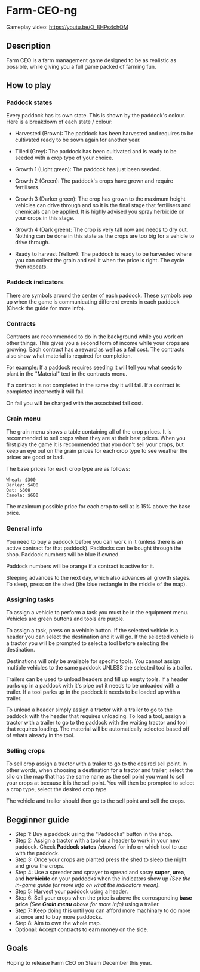 # Farm-CEO-ng

Gameplay video: https://youtu.be/Q_BHPs4chQM

## Description
Farm CEO is a farm management game designed to be as realistic as possible, while giving you a full game packed of farming fun.

## How to play
### Paddock states
Every paddock has its own state. This is shown by the paddock's colour.
Here is a breakdown of each state / colour:
- Harvested (Brown): The paddock has been harvested and requires to be cultivated ready to be sown again for another year.

- Tilled (Grey): The paddock has been cultivated and is ready to be seeded with a crop type of your choice.

- Growth 1 (Light green): The paddock has just been seeded.

- Growth 2 (Green): The paddock's crops have grown and require fertilisers.

- Growth 3 (Darker green): The crop has grown to the maximum height vehicles can drive through and so it is the final stage that fertilisers and chemicals can be applied. It is highly advised you spray herbicide on your crops in this stage.

- Growth 4 (Dark green): The crop is very tall now and needs to dry out. Nothing can be done in this state as the crops are too big for a vehicle to drive through.

- Ready to harvest (Yellow): The paddock is ready to be harvested where you can collect the grain and sell it when the price is right. The cycle then repeats.

### Paddock indicators
There are symbols around the center of each paddock.
These symbols pop up when the game is communicating different events in each paddock (Check the guide for more info).

### Contracts
Contracts are recommended to do in the background while you work on other things. This gives you a second form of income while your crops are growing.
Each contract has a reward as well as a fail cost. The contracts also show what material is required for completion.

For example: If a paddock requires seeding it will tell you what seeds to plant in the "Material" text in the contracts menu.

If a contract is not completed in the same day it will fail.
If a contract is completed incorrectly it will fail.

On fail you will be charged with the associated fail cost.

### Grain menu
The grain menu shows a table containing all of the crop prices. It is recommended to sell crops when they are at their best prices.
When you first play the game it is recommended that you don't sell your crops, but keep an eye out on the grain prices for each crop type to see weather the prices are good or bad.

The base prices for each crop type are as follows:
```
Wheat: $300
Barley: $400
Oat: $800
Canola: $600
```

The maximum possible price for each crop to sell at is 15% above the base price.

### General info
You need to buy a paddock before you can work in it (unless there is an active contract for that paddock).
Paddocks can be bought through the shop.
Paddock numbers will be blue if owned.

Paddock numbers will be orange if a contract is active for it.

Sleeping advances to the next day, which also advances all growth stages.
To sleep, press on the shed (the blue rectangle in the middle of the map).

### Assigning tasks
To assign a vehicle to perform a task you must be in the equipment menu.
Vehicles are green buttons and tools are purple.

To assign a task, press on a vehicle button.
If the selected vehicle is a header you can select the destination and it will go.
If the selected vehicle is a tractor you will be prompted to select a tool before selecting the destination.

Destinations will only be available for specific tools.
You cannot assign multiple vehicles to the same paddock UNLESS the selected tool is a trailer.

Trailers can be used to unload headers and fill up empty tools.
If a header parks up in a paddock with it's pipe out it needs to be unloaded with a trailer.
If a tool parks up in the paddock it needs to be loaded up with a trailer.

To unload a header simply assign a tractor with a trailer to go to the paddock with the header that requires unloading.
To load a tool, assign a tractor with a trailer to go to the paddock with the waiting tractor and tool that requires loading. The material will be automatically selected based off of whats already in the tool.

### Selling crops
To sell crop assign a tractor with a trailer to go to the desired sell point.
In other words, when choosing a destination for a tractor and trailer, select the silo on the map that has the same name as the sell point you want to sell your crops at because it is the sell point.
You will then be prompted to select a crop type, select the desired crop type.

The vehicle and trailer should then go to the sell point and sell the crops.

## Begginner guide
- Step 1: Buy a paddock using the "Paddocks" button in the shop.
- Step 2: Assign a tractor with a tool or a header to work in your new paddock. Check **Paddock states** *(above)* for info on which tool to use with the paddock.
- Step 3: Once your crops are planted press the shed to sleep the night and grow the crops.
- Step 4: Use a spreader and sprayer to spread and spray **super**, **urea**, and **herbicide** on your paddocks when the indicators show up *(See the in-game guide for more info on what the indicators mean)*.
- Step 5: Harvest your paddock using a header.
- Step 6: Sell your crops when the price is above the corrosponding **base price** *(See **Grain menu** above for more info)* using a trailer.
- Step 7: Keep doing this until you can afford more machinary to do more at once and to buy more paddocks.
- Step 8: Aim to own the whole map.
- Optional: Accept contracts to earn money on the side.

## Goals
Hoping to release Farm CEO on Steam December this year.
